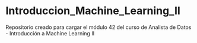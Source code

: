 # Introduccion_Machine_Learning_II
Repositorio creado para cargar el módulo 42 del curso de Analista de Datos - Introducción a Machine Learning II
